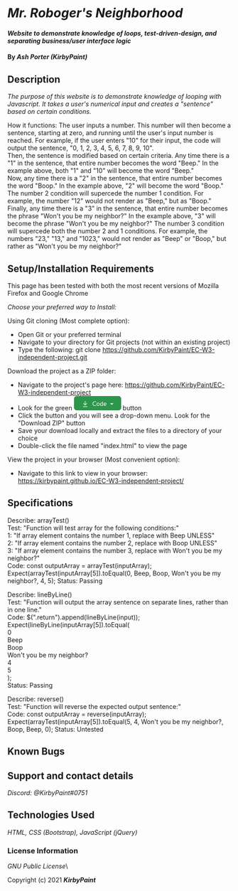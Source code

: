 # _Mr. Roboger's Neighborhood_

#### _Website to demonstrate knowledge of loops, test-driven-design, and separating business/user interface logic_

#### By _**Ash Porter (KirbyPaint)**_

## Description

_The purpose of this website is to demonstrate knowledge of looping with Javascript. It takes a user's numerical input and creates a "sentence" based on certain conditions._

How it functions:
The user inputs a number. This number will then become a sentence, starting at zero, and running until the user's input number is reached. For example, if the user enters "10" for their input, the code will output the sentence, "0, 1, 2, 3, 4, 5, 6, 7, 8, 9, 10".\
Then, the sentence is modified based on certain criteria. Any time there is a "1" in the sentence, that entire number becomes the word "Beep." In the example above, both "1" and "10" will become the word "Beep."\
Now, any time there is a "2" in the sentence, that entire number becomes the word "Boop." In the example above, "2" will become the word "Boop." The number 2 condition will supercede the number 1 condition. For example, the number "12" would not render as "Beep," but as "Boop."\
Finally, any time there is a "3" in the sentence, that entire number becomes the phrase "Won't you be my neighbor?" In the example above, "3" will become the phrase "Won't you be my neighbor?" The number 3 condition will supercede both the number 2 and 1 conditions. For example, the numbers "23," "13," and "1023," would not render as "Beep" or "Boop," but rather as "Won't you be my neighbor?"

## Setup/Installation Requirements

This page has been tested with both the most recent versions of Mozilla Firefox and Google Chrome

_Choose your preferred way to Install:_

Using Git cloning (Most complete option):
* Open Git or your preferred terminal
* Navigate to your directory for Git projects (not within an existing project)
* Type the following: git clone https://github.com/KirbyPaint/EC-W3-independent-project.git

Download the project as a ZIP folder:
* Navigate to the project's page here: https://github.com/KirbyPaint/EC-W3-independent-project
* Look for the green  ![code button](img/code.png?raw=true "code button")  button
* Click the button and you will see a drop-down menu. Look for the "Download ZIP" button
* Save your download locally and extract the files to a directory of your choice
* Double-click the file named "index.html" to view the page

View the project in your browser (Most convenient option):
* Navigate to this link to view in your browser: https://kirbypaint.github.io/EC-W3-independent-project/

## Specifications

Describe: arrayTest()\
Test: "Function will test array for the following conditions:"\
1: "If array element contains the number 1, replace with Beep UNLESS"\
2: "If array element contains the number 2, replace with Boop UNLESS"\
3: "If array element contains the number 3, replace with Won't you be my neighbor?"\
Code: const outputArray = arrayTest(inputArray);\
Expect(arrayTest(inputArray[5]).toEqual(0, Beep, Boop, Won't you be my neighbor?, 4, 5);
Status: Passing

Describe: lineByLine()\
Test: "Function will output the array sentence on separate lines, rather than in one line."\
Code: $(".return").append(lineByLine(input));\
Expect(lineByLine(inputArray[5]).toEqual(\
0\
Beep\
Boop\
Won't you be my neighbor?\
4\
5\
);\
Status: Passing

Describe: reverse()\
Test: "Function will reverse the expected output sentence:"\
Code: const outputArray = reverse(inputArray);\
Expect(arrayTest(inputArray[5]).toEqual(5, 4, Won't you be my neighbor?, Boop, Beep, 0);
Status: Untested

## Known Bugs

## Support and contact details

_Discord: @KirbyPaint#0751_

## Technologies Used

_HTML, CSS (Bootstrap), JavaScript (jQuery)_

### License Information

_GNU Public License_\

Copyright (c) 2021 **_KirbyPaint_**